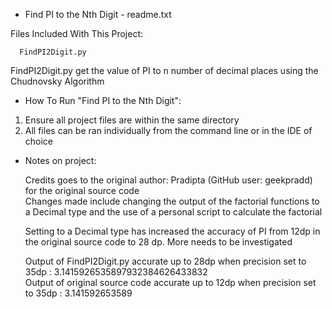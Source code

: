 * Find PI to the Nth Digit - readme.txt

Files Included With This Project:
 
      FindPI2Digit.py
      
  FindPI2Digit.py get the value of PI to n number of decimal places using the Chudnovsky Algorithm <br>

* How To Run "Find PI to the Nth Digit":

1) Ensure all project files are within the same directory
2) All files can be ran individually from the command line or in the IDE of choice

* Notes on project:
 
  Credits goes to the original author: Pradipta (GitHub user: geekpradd) for the original source code <br>
  Changes made include changing the output of the factorial functions to a Decimal type and the use of a personal script to calculate the factorial <br>
  
  Setting to a Decimal type has increased the accuracy of PI from 12dp in the original source code to 28 dp. More needs to be investigated <br>
  
   Output of FindPI2Digit.py accurate up to 28dp when precision set to 35dp      : 3.1415926535897932384626433832 <br>
   Output of original source code accurate up to 12dp when precision set to 35dp : 3.141592653589
  
